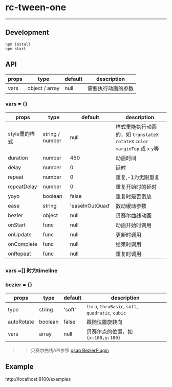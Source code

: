 # rc-tween-one
---

## Development

```
npm install
npm start
```

## API

| props      | type           | default | description    |
|------------|----------------|---------|----------------|
| vars       | object / array | null    | 需要执行动画的参数 |


### vars = {}

| props      | type           | default | description    |
|------------|----------------|---------|----------------|
| style里的样式 | string / number| null  | 样式里能执行动画的，如 `translateX` `rotateX` `color` `marginTop` 或 `x` `y`等 |
| duration   |  number        | 450     | 动画时间     |
| delay      | number         | 0       | 延时  |
| repeat     | number         | 0       | 重复,-1为无限重复 |
| repeatDelay| number         | 0       | 重复开始时的延时 |
| yoyo       | boolean        | false   | 重复时是否倒放  |
| ease       | string         | 'easeInOutQuad' | 数动缓动参数 |
| bezier     | object         | null    | 贝赛尔曲线动画   |
| onStart    | func           | null    | 动画开始时调用  |
| onUpdate   | func           | null    | 更新时调用  |
| onComplete | func           | null    | 结束时调用  |
| onRepeat   | func           | null    | 重复时调用  |



### vars =[] 时为timeline

### bezier = {}

| props      | type           | default | description    |
|------------|----------------|---------|----------------|
| type       | string         | 'soft'  | `thru`, `thruBasic`, `soft`, `quadratic`, `cubic` |
| autoRotate | boolean        | false   | 跟随位置旋转向  |
| vars       | array          | null    | 贝赛尔点的位置，如 `{x:100,y:100}` |

>> 贝赛尔曲线API参照 [gsap BezierPlugin](http://greensock.com/docs/#/HTML5/GSAP/Plugins/BezierPlugin/)

## Example

http://localhost:8100/examples

